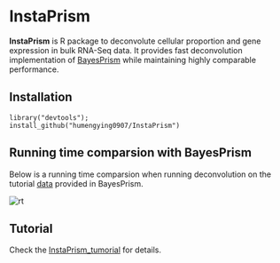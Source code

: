 # InstaPrism
**InstaPrism** is R package to deconvolute cellular proportion and gene expression in bulk RNA-Seq data. 
It provides fast deconvolution implementation of [BayesPrism](https://github.com/Danko-Lab/BayesPrism) while maintaining highly comparable performance. 
## Installation
```````
library("devtools");
install_github("humengying0907/InstaPrism")
```````
## Running time comparsion with BayesPrism
Below is a running time comparsion when running deconvolution on the tutorial [data](https://github.com/Danko-Lab/BayesPrism/tree/main/tutorial.dat) 
provided in BayesPrism. 

![rt](https://user-images.githubusercontent.com/54827603/217444704-027b794f-1ac0-42c0-9bd0-e9a5d1bb338e.png)

## Tutorial
Check the [InstaPrism_tumorial](https://humengying0907.github.io/InstaPrism_tutorial.html) for details.
